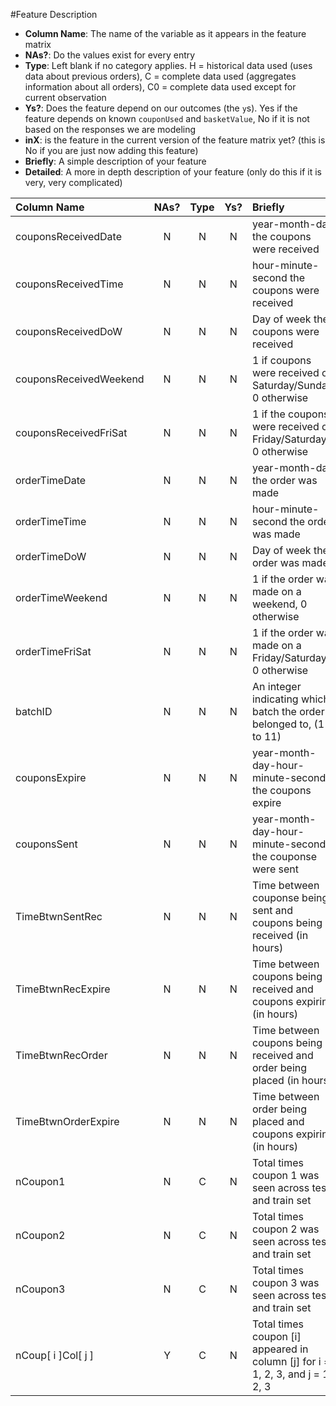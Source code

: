 #Feature Description

- **Column Name**: The name of the variable as it appears in the feature matrix
- **NAs?**: Do the values exist for every entry
- **Type**: Left blank if no category applies. H = historical data used (uses data about previous orders), C = complete data used (aggregates information about all orders), C0 = complete data used except for current observation
- **Ys?**: Does the feature depend on our outcomes (the `y`s). Yes if the feature depends on known `couponUsed` and `basketValue`, No if it is not based on the responses we are modeling
- **inX**: is the feature in the current version of the feature matrix yet? (this is No if you are just now adding this feature)
- **Briefly**: A simple description of your feature
- **Detailed**: A more in depth description of your feature (only do this if it is very, very complicated)

| Column Name | NAs? | Type |  Ys? | Briefly | Detailed |
|:------------|:----:|:----:|:----:|:--------|:---------|
couponsReceivedDate | N | N | N | year-month-day the coupons were received | |
couponsReceivedTime | N | N | N | hour-minute-second the coupons were received | |
couponsReceivedDoW  | N | N | N | Day of week the coupons were received | |
couponsReceivedWeekend | N | N | N | 1 if coupons were received on Saturday/Sunday, 0 otherwise | |
couponsReceivedFriSat| N | N | N | 1 if the coupons were received on Friday/Saturday, 0 otherwise | |
orderTimeDate| N | N | N | year-month-day the order was made | |
orderTimeTime| N | N | N | hour-minute-second the order was made | |
orderTimeDoW| N | N | N | Day of week the order was made | |
orderTimeWeekend| N | N | N | 1 if the order was made on a weekend, 0 otherwise | |
orderTimeFriSat| N | N | N | 1 if the order was made on a Friday/Saturday, 0 otherwise | |
batchID| N | N | N | An integer indicating which batch the order belonged to, (1 to 11) | |
couponsExpire| N | N | N | year-month-day-hour-minute-second the coupons expire | |
couponsSent| N | N | N | year-month-day-hour-minute-second the couponse were sent | |
TimeBtwnSentRec| N | N | N | Time between couponse being sent and coupons being received (in hours) | |
TimeBtwnRecExpire| N | N | N | Time between coupons being received and coupons expiring (in hours) | |
TimeBtwnRecOrder| N | N | N | Time between coupons being received and order being placed (in hours) | |
TimeBtwnOrderExpire| N | N | N | Time between order being placed and coupons expiring (in hours) ||
nCoupon1 | N | C | N | Total times coupon 1 was seen across test and train set | |
nCoupon2 | N | C | N | Total times coupon 2 was seen across test and train set | | 
nCoupon3 | N | C | N | Total times coupon 3 was seen across test and train set | |
nCoup[ i ]Col[ j ] | Y | C | N | Total times coupon [i] appeared in column [j] for i = 1, 2, 3, and j = 1, 2, 3 
